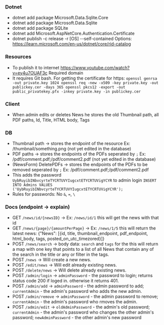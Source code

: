 ﻿### Dotnet
- dotnet add package Microsoft.Data.Sqlite.Core
- dotnet add package Microsoft.Data.Sqlite
- dotnet add package SQLite
- dotnet add Microsoft.AspNetCore.Authentication.Certificate
- dotnet publish -c release -r [OS] --self-contained
 Options: https://learn.microsoft.com/en-us/dotnet/core/rid-catalog

### Resources
- To publish it to internet https://www.youtube.com/watch?v=ey4u7OUAF3c  Required domain
- It requires Git bash. For getting the certificate for https: `openssl genrsa -out private.key 1024
openssl req -new -x509 -key private.key -out publickey.cer -days 365
openssl pkcs12 -export -out public_privatekey.pfx -inkey private.key -in publickey.cer`


### Client
- When admin edits or deletes News he stores the old Thumbnail path, all PDF paths, Id, Title, HTML body, Tags

### DB
- Thumbnail path -> stores the endpoint of the resource Ex: /thumbnail/something.png (not yet edited in the database)
- PDF paths -> stores the endpoints of the PDFs seperated by `;` Ex: /pdf/comment.pdf;/pdf/comment2.pdf (not yet edited in the database)
- (NewsForm) DeletePDFs -> stores the endpoints of the PDFs to be removed seperated by `;` Ex: /pdf/comment.pdf;/pdf/comment2.pdf
- This adds the password `UybRuyibINbvcyrteTYCRTUVYIugcxtETYCRTUVigYCYR` to admin login `INSERT INTO Admins VALUES ('UybRuyibINbvcyrteTYCRTUVYIugcxtETYCRTUVigYCYR');`
- Rules for passwords: No `&`, `=`, `\`

### Docs (endpoint -> explain)
- GET `/news/id/{newsID}` -> Ex: `/news/id/1` this will get the news with that id
- GET `/news/{page}/{amountPerPage}` -> Ex: `/news/1/5` this will return the latest news: {"News": [{id, title, thumbnail_endpoint, pdf_endpoint, html_body, tags, posted_on_utc_timezored}]}
- POST `/news/search` -> body data: `search` and `tags` for the this will return a map with one key that points to a list of all News that contain any of the search in the title or any or filter in the tags.
- POST `/news` -> Will create a new news.
- POST `/edit/news` -> Will edit already existing news.
- POST `/delete/news` -> Will delete already existing news.
- POST `/admin/login` -> `adminPassword` - the password to login; returns status code 200 if loged in. otherwise it returns 401.
- POST `/admin/add` -> `adminPassword` - the admin password to add; `currentAdmin` - the admin's password who adds the new admin.
- POST `/admin/remove` -> `adminPassword` - the admin password to remove; `currentAdmin` - the admin's password who rmoves the admin.
- POST `/admin/edit` -> `oldAdminPassword` - the admin's old password; `currentAdmin` - the admin's password who changes the other admin's password; `newAdminPassword` - the other admin's new password